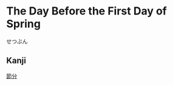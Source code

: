 # The Day Before the First Day of Spring
せつぶん

## Kanji
[節](../Kanji/kanji-dict/節.md)[分](../Kanji/kanji-dict/分.md)
